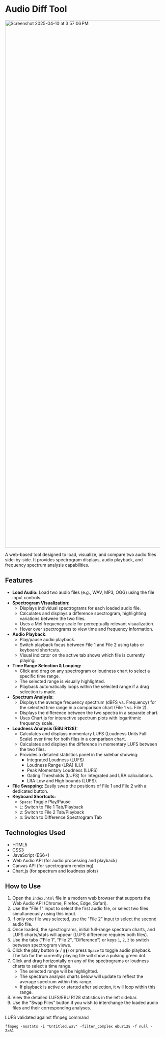 # Audio Diff Tool

<img width="1714" alt="Screenshot 2025-04-10 at 3 57 06 PM" src="https://github.com/user-attachments/assets/03faee73-2ae1-49ba-b178-5b14c4681d4e" />

A web-based tool designed to load, visualize, and compare two audio files side-by-side. It provides spectrogram displays, audio playback, and frequency spectrum analysis capabilities.

## Features

*   **Load Audio:** Load two audio files (e.g., WAV, MP3, OGG) using the file input controls.
*   **Spectrogram Visualization:**
    *   Displays individual spectrograms for each loaded audio file.
    *   Calculates and displays a difference spectrogram, highlighting variations between the two files.
    *   Uses a Mel frequency scale for perceptually relevant visualization.
    *   Hover over spectrograms to view time and frequency information.
*   **Audio Playback:**
    *   Play/pause audio playback.
    *   Switch playback focus between File 1 and File 2 using tabs or keyboard shortcuts.
    *   Visual indicator on the active tab shows which file is currently playing.
*   **Time Range Selection & Looping:**
    *   Click and drag on any spectrogram or loudness chart to select a specific time range.
    *   The selected range is visually highlighted.
    *   Playback automatically loops within the selected range if a drag selection is made.
*   **Spectrum Analysis:**
    *   Displays the average frequency spectrum (dBFS vs. Frequency) for the selected time range in a comparison chart (File 1 vs. File 2).
    *   Displays the difference between the two spectra in a separate chart.
    *   Uses Chart.js for interactive spectrum plots with logarithmic frequency scale.
*   **Loudness Analysis (EBU R128):**
    *   Calculates and displays momentary LUFS (Loudness Units Full Scale) over time for both files in a comparison chart.
    *   Calculates and displays the difference in momentary LUFS between the two files.
    *   Provides a detailed statistics panel in the sidebar showing:
        *   Integrated Loudness (LUFS)
        *   Loudness Range (LRA) (LU)
        *   Peak Momentary Loudness (LUFS)
        *   Gating Thresholds (LUFS) for Integrated and LRA calculations.
        *   LRA Low and High bounds (LUFS).
*   **File Swapping:** Easily swap the positions of File 1 and File 2 with a dedicated button.
*   **Keyboard Shortcuts:**
    *   `Space`: Toggle Play/Pause
    *   `1`: Switch to File 1 Tab/Playback
    *   `2`: Switch to File 2 Tab/Playback
    *   `3`: Switch to Difference Spectrogram Tab

## Technologies Used

*   HTML5
*   CSS3
*   JavaScript (ES6+)
*   Web Audio API (for audio processing and playback)
*   Canvas API (for spectrogram rendering)
*   Chart.js (for spectrum and loudness plots)

## How to Use

1.  Open the `index.html` file in a modern web browser that supports the Web Audio API (Chrome, Firefox, Edge, Safari).
2.  Use the "File 1" input to select the first audio file, or select two files simultaneously using this input.
3.  If only one file was selected, use the "File 2" input to select the second audio file.
4.  Once loaded, the spectrograms, initial full-range spectrum charts, and LUFS charts/stats will appear (LUFS difference requires both files).
5.  Use the tabs ("File 1", "File 2", "Difference") or keys `1`, `2`, `3` to switch between spectrogram views.
6.  Click the play button (`▶` / `❚❚`) or press `Space` to toggle audio playback. The tab for the currently playing file will show a pulsing green dot.
7.  Click and drag horizontally on any of the spectrograms or loudness charts to select a time range.
    *   The selected range will be highlighted.
    *   The spectrum analysis charts below will update to reflect the average spectrum within this range.
    *   If playback is active or started after selection, it will loop within this range.
8.  View the detailed LUFS/EBU R128 statistics in the left sidebar.
9.  Use the "Swap Files" button if you wish to interchange the loaded audio files and their corresponding analyses.

LUFS validated against ffmpeg command
```
ffmpeg -nostats -i "Untitled.wav" -filter_complex ebur128 -f null - 2>&1
```